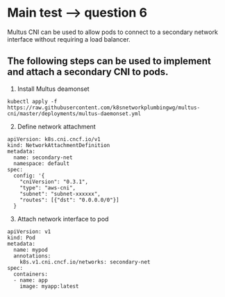 # Main test --> question 6

Multus CNI can be used to allow pods to connect to a secondary network interface without requiring a load balancer.

## The following steps can be used to implement and attach a secondary CNI to pods.


1. Install Multus deamonset
```
kubectl apply -f https://raw.githubusercontent.com/k8snetworkplumbingwg/multus-cni/master/deployments/multus-daemonset.yml
```

2. Define network attachment
```
apiVersion: k8s.cni.cncf.io/v1
kind: NetworkAttachmentDefinition
metadata:
  name: secondary-net
  namespace: default
spec:
  config: '{
    "cniVersion": "0.3.1",
    "type": "aws-cni",
    "subnet": "subnet-xxxxxx",
    "routes": [{"dst": "0.0.0.0/0"}]
  }
```

3. Attach network interface to pod
```
apiVersion: v1
kind: Pod
metadata:
  name: mypod
  annotations:
    k8s.v1.cni.cncf.io/networks: secondary-net
spec:
  containers:
  - name: app
    image: myapp:latest

```